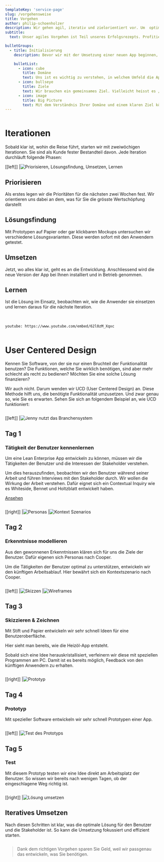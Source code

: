 ```yaml
---
templateKey: 'service-page'
slug: /vorgehensweise
title: Vorgehen
author: philip-schoenholzer
description: Wir gehen agil, iterativ und zielorientiert vor. Um  optimale Ergebnis zu liefern, studieren wir die Domäne, die Herausforderungen und Potentiale der Kunden und die Bedrüfnisse der Anwender. So entwickeln wir passgenaue Lösungen.
subtitle:
  text: Unser agiles Vorgehen ist Teil unseres Erfolgsrezepts. Profitieren Sie davon!

bulletGroups:
  - title: Initialisierung
    description: Bevor wir mit der Umsetzung einer neuen App beginnen, setzen wir uns mit den folgenden drei Punkten auseinander

    bulletList:
      - icon: cube
        title: Domäne
        text: Uns ist es wichtig zu verstehen, in welchem Umfeld die App zum Einsatz kommt. Nur mit genügend Verständnis für Ihr Business können wir Ihnen die für Ihr Geschäft passende Lösung liefern.
      - icon: bullseye
        title: Ziele
        text: Wir brauchen ein gemeinsames Ziel. Vielleicht heisst es „Die Telefonverkäufe können in der Hälfte der Zeit abgewickelt werden.“ Wie lautet Ihr Ziel?
      - icon: image
        title: Big Picture
        text: Mit dem Verständnis Ihrer Domäne und einem klaren Ziel können wir ein grobes Bild davon zeichnen, aus welchen Funktionen Ihre App einmal besteht und wie sie eingesetzt wird.
---
```


<div class="full-width dark-section" style="overflow: auto;">
<div class="container">

# Iterationen

Sobald klar ist, wohin die Reise führt, starten wir mit zweiwöchigen Iterationen. Sie sind als Kunde fester Bestandteil davon. Jede Iteration durchläuft folgende Phasen:

[[left]]
|![Priorisieren, Lösungsfindung, Umsetzen, Lernen](iteration.svg)

## Priorisieren

Als erstes legen wir die Prioritäten für die nächsten zwei Wochen fest. Wir orientieren uns dabei an dem, was für Sie die grösste Wertschöpfung darstellt

## Lösungsfindung

Mit Prototypen auf Papier oder gar klickbaren Mockups untersuchen wir verschiedene Lösungsvarianten. Diese werden sofort mit den Anwendern getestet.

## Umsetzen

Jetzt, wo alles klar ist, geht es an die Entwicklung. Anschliessend wird die neue Version der App bei Ihnen installiert und in Betrieb genommen.

## Lernen

Ist die Lösung im Einsatz, beobachten wir, wie die Anwender sie einsetzen und lernen daraus für die nächste Iteration.
<br/>
<br/>
<br/>

`youtube: https://www.youtube.com/embed/62l0zM_Xqxc`

</div>
</div>

<div id="ucd" class="full-width" style="overflow: auto;">
<div class="container">

# User Centered Design

Kennen Sie Software, von der sie nur einen Bruchteil der Funktionalität benutzen? Die Funktionen, welche Sie wirklich benötigen, sind aber mehr schlecht als recht zu bedienen? Möchten Sie eine solche Lösung finanzieren?

Wir auch nicht. Darum wenden wir UCD (User Centered Design) an. Diese Methode hilft uns, die benötigte Funktionalität umzusetzen. Und zwar genau so, wie Sie es erwarten. Sehen Sie sich an folgendem Beispiel an, wie UCD funktioniert:

</div>
</div>

<div class="full-width dark-section" style="overflow: auto;">
<div class="container">

[[left]]
|![Jenny nutzt das Branchensystem](jenny-erp.png)

## Tag 1

### Tätigkeit der Benutzer kennenlernen

Um eine Lean Enterprise App entwickeln zu können, müssen wir die Tätigkeiten der Benutzer und die Interessen der Stakeholder verstehen.

Um dies herauszufinden, beobachten wir den Benutzer während seiner Arbeit und führen Interviews mit den Stakeholder durch. Wir wollen die Wirkung der Arbeit verstehen. Dafür eignet sich ein Contextual Inquiry wie es Whiteside, Bennet und Holtzblatt entwickelt haben.

[Ansehen](/telefonverkauf-showcase)

</div>
</div>

<div class="full-width" style="overflow: auto;">
<div class="container">

[[right]]
|![Personas](personas.jpg)
|![Kontext Szenarios](kontext-szenarios.jpg)

## Tag 2

### Erkenntnisse modellieren

Aus den gewonnenen Erkenntnissen klären sich für uns die Ziele der Benutzer. Dafür eigenen sich Personas nach Cooper.

Um die Tätigkeiten der Benutzer optimal zu unterstützen, entwickeln wir den künftigen Arbeitsablauf. Hier bewährt sich ein Kontextszenario nach Cooper.

</div>
</div>

<div class="full-width dark-section" style="overflow: auto;">
<div class="container">

[[left]]
|![Skizzen](sketch.jpg)
|![Wireframes](wireframe.png)

## Tag 3

### Skizzieren & Zeichnen

Mit Stift und Papier entwickeln wir sehr schnell Ideen für eine Benutzeroberfläche.

Hier sieht man bereits, wie die Heizöl-App entsteht.

Sobald sich eine Idee herauskristallisiert, verfeinern wir diese mit speziellen Programmen am PC. Damit ist es bereits möglich, Feedback von den künftigen Anwendern zu erhalten.

</div>
</div>

<div class="full-width" style="overflow: auto;">
<div class="container">

[[right]]
|![Prototyp](prototyp.png)

## Tag 4

### Prototyp

Mit spezieller Software entwickeln wir sehr schnell Prototypen einer App.

</div>
</div>

<div class="full-width dark-section" style="overflow: auto;">
<div class="container">

[[left]]
|![Test des Prototyps](jenny-allinone.png)

## Tag 5

### Test

Mit diesem Prototyp testen wir eine Idee direkt am Arbeitsplatz der Benutzer. So wissen wir bereits nach wenigen Tagen, ob der eingeschlagene Weg richtig ist.

</div>
</div>

<div class="full-width" style="overflow: auto;">
<div class="container">

[[right]]
|![Lösung umsetzen](umsetzen.png)

## Iteratives Umsetzen

Nach diesen Schritten ist klar, was die optimale Lösung für den Benutzer und die Stakeholder ist. So kann die Umsetzung fokussiert und effizient starten.

</div>
</div>

> Dank dem richtigen Vorgehen sparen Sie Geld, weil wir passgenau das entwickeln, was Sie benötigen.
